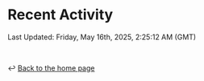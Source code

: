 # Recent Activity

<!--RECENT_ACTIVITY:start-->
<!--RECENT_ACTIVITY:end-->

<!--RECENT_ACTIVITY:last_update-->
Last Updated: Friday, May 16th, 2025, 2:25:12 AM (GMT)
<!--RECENT_ACTIVITY:last_update_end-->

<br>

↩️ [Back to the home page](/README.md)
